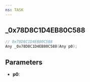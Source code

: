 ```yaml
---
ns: TASK
---
```

## _0x78D8C1D4EB80C588

```c
// 0x78D8C1D4EB80C588
Any _0x78D8C1D4EB80C588(Any p0);
```

## Parameters
* **p0**:

